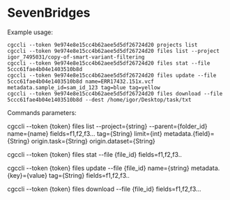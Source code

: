 # SevenBridges

Example usage:

    cgccli --token 9e974e8e15cc4b62aee5d5df26724d20 projects list
    cgccli --token 9e974e8e15cc4b62aee5d5df26724d20 files list --project igor_7495031/copy-of-smart-variant-filtering
    cgccli --token 9e974e8e15cc4b62aee5d5df26724d20 files stat --file 5ccc61fae4b04e1403510b8d
    cgccli --token 9e974e8e15cc4b62aee5d5df26724d20 files update --file 5ccc61fae4b04e1403510b8d name=ERR17432.151x.vcf metadata.sample_id=sam_id_123 tag=blue tag=yellow
    cgccli --token 9e974e8e15cc4b62aee5d5df26724d20 files download --file 5ccc61fae4b04e1403510b8d --dest /home/igor/Desktop/task/txt
     

Commands parameters:

cgccli --token {token} files list   --project={string}
                                    --parent={folder_id}
                                    name={name}
                                    fields=f1,f2,f3...
                                    tag={String}
                                    limit={int}
                                    metadata.{field}={String}
                                    origin.task={String}
                                    origin.dataset={String}
            
cgccli --token {token} files stat   --file {file_id}
                                    fields=f1,f2,f3..

cgccli --token {token} files update   --file {file_id}
                                      name={string}
                                      metadata.{key}={value}
                                      tag={String}
                                      fields=f1,f2,f3..

cgccli --token {token} files download  --file {file_id}
                                       fields=f1,f2,f3...





